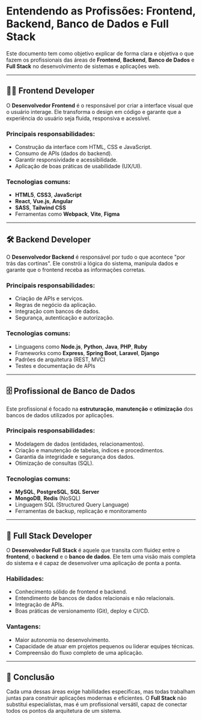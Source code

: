 # Entendendo as Profissões: Frontend, Backend, Banco de Dados e Full Stack

Este documento tem como objetivo explicar de forma clara e objetiva o que fazem os profissionais das áreas de **Frontend**, **Backend**, **Banco de Dados** e **Full Stack** no desenvolvimento de sistemas e aplicações web.

---

## 👨‍🎨 Frontend Developer

O **Desenvolvedor Frontend** é o responsável por criar a interface visual que o usuário interage. Ele transforma o design em código e garante que a experiência do usuário seja fluida, responsiva e acessível.

### Principais responsabilidades:
- Construção da interface com HTML, CSS e JavaScript.
- Consumo de APIs (dados do backend).
- Garantir responsividade e acessibilidade.
- Aplicação de boas práticas de usabilidade (UX/UI).

### Tecnologias comuns:
- **HTML5**, **CSS3**, **JavaScript**
- **React**, **Vue.js**, **Angular**
- **SASS**, **Tailwind CSS**
- Ferramentas como **Webpack**, **Vite**, **Figma**

---

## 🛠️ Backend Developer

O **Desenvolvedor Backend** é responsável por tudo o que acontece "por trás das cortinas". Ele constrói a lógica do sistema, manipula dados e garante que o frontend receba as informações corretas.

### Principais responsabilidades:
- Criação de APIs e serviços.
- Regras de negócio da aplicação.
- Integração com bancos de dados.
- Segurança, autenticação e autorização.

### Tecnologias comuns:
- Linguagens como **Node.js**, **Python**, **Java**, **PHP**, **Ruby**
- Frameworks como **Express**, **Spring Boot**, **Laravel**, **Django**
- Padrões de arquitetura (REST, MVC)
- Testes e documentação de APIs

---

## 🗄️ Profissional de Banco de Dados

Este profissional é focado na **estruturação**, **manutenção** e **otimização** dos bancos de dados utilizados por aplicações.

### Principais responsabilidades:
- Modelagem de dados (entidades, relacionamentos).
- Criação e manutenção de tabelas, índices e procedimentos.
- Garantia da integridade e segurança dos dados.
- Otimização de consultas (SQL).

### Tecnologias comuns:
- **MySQL**, **PostgreSQL**, **SQL Server**
- **MongoDB**, **Redis** (NoSQL)
- Linguagem SQL (Structured Query Language)
- Ferramentas de backup, replicação e monitoramento

---

## 🔧 Full Stack Developer

O **Desenvolvedor Full Stack** é aquele que transita com fluidez entre o **frontend**, o **backend** e o **banco de dados**. Ele tem uma visão mais completa do sistema e é capaz de desenvolver uma aplicação de ponta a ponta.

### Habilidades:
- Conhecimento sólido de frontend e backend.
- Entendimento de bancos de dados relacionais e não relacionais.
- Integração de APIs.
- Boas práticas de versionamento (Git), deploy e CI/CD.

### Vantagens:
- Maior autonomia no desenvolvimento.
- Capacidade de atuar em projetos pequenos ou liderar equipes técnicas.
- Compreensão do fluxo completo de uma aplicação.

---

## 🧠 Conclusão

Cada uma dessas áreas exige habilidades específicas, mas todas trabalham juntas para construir aplicações modernas e eficientes. O **Full Stack** não substitui especialistas, mas é um profissional versátil, capaz de conectar todos os pontos da arquitetura de um sistema.
